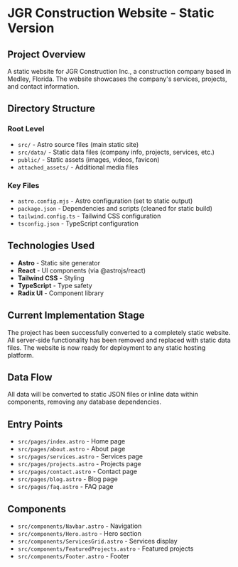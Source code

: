 # JGR Construction Website - Static Version

## Project Overview
A static website for JGR Construction Inc., a construction company based in Medley, Florida. The website showcases the company's services, projects, and contact information.

## Directory Structure

### Root Level
- `src/` - Astro source files (main static site)
- `src/data/` - Static data files (company info, projects, services, etc.)
- `public/` - Static assets (images, videos, favicon)
- `attached_assets/` - Additional media files

### Key Files
- `astro.config.mjs` - Astro configuration (set to static output)
- `package.json` - Dependencies and scripts (cleaned for static build)
- `tailwind.config.ts` - Tailwind CSS configuration
- `tsconfig.json` - TypeScript configuration

## Technologies Used
- **Astro** - Static site generator
- **React** - UI components (via @astrojs/react)
- **Tailwind CSS** - Styling
- **TypeScript** - Type safety
- **Radix UI** - Component library

## Current Implementation Stage
The project has been successfully converted to a completely static website. All server-side functionality has been removed and replaced with static data files. The website is now ready for deployment to any static hosting platform.

## Data Flow
All data will be converted to static JSON files or inline data within components, removing any database dependencies.

## Entry Points
- `src/pages/index.astro` - Home page
- `src/pages/about.astro` - About page
- `src/pages/services.astro` - Services page
- `src/pages/projects.astro` - Projects page
- `src/pages/contact.astro` - Contact page
- `src/pages/blog.astro` - Blog page
- `src/pages/faq.astro` - FAQ page

## Components
- `src/components/Navbar.astro` - Navigation
- `src/components/Hero.astro` - Hero section
- `src/components/ServicesGrid.astro` - Services display
- `src/components/FeaturedProjects.astro` - Featured projects
- `src/components/Footer.astro` - Footer 